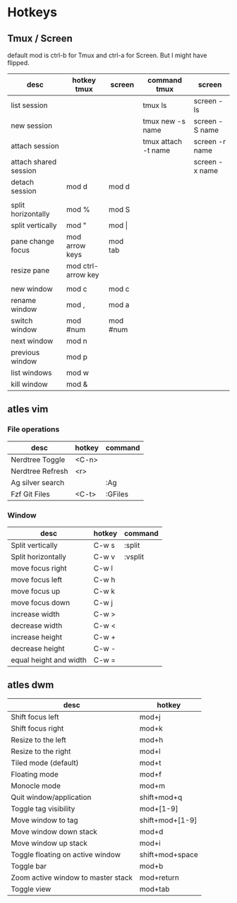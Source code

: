 # Hotkeys

## Tmux / Screen

default mod is ctrl-b for Tmux and ctrl-a for Screen. But I might have flipped.

| desc                  | hotkey tmux        | screen     | command tmux        | screen                |
| --------------------- | -------------------|----------- | --------------------|---------------------- |
| list session          |                    |            | tmux ls             | screen -ls            |
| new session           |                    |            | tmux new -s name    | screen -S name        |
| attach session        |                    |            | tmux attach -t name | screen -r name        |
| attach shared session |                    |            |                     | screen -x name        |
| detach session        | mod d              | mod d      |                     |                       |
|                       |                    |            |                     |                       |
| split horizontally    | mod %              | mod S      |                     |                       |
| split vertically      | mod "              | mod &#124; |                     |                       |
| pane change focus     | mod arrow keys     | mod tab    |                     |                       |
| resize pane           | mod ctrl-arrow key |            |                     |                       |
|                       |                    |            |                     |                       |
| new window            | mod c              | mod c      |                     |                       |
| rename window         | mod ,              | mod a      |                     |                       |
| switch window         | mod #num           | mod #num   |                     |                       |
| next window           | mod n              |            |                     |                       |
| previous window       | mod p              |            |                     |                       |
| list windows          | mod w              |            |                     |                       |
| kill window           | mod &              |            |                     |                       |

## atles vim

### File operations

| desc                 | hotkey   | command  |
| -------------------- | -------- | -------- |
| Nerdtree Toggle      | \<C-n\>  |          |
| Nerdtree Refresh     | \<r\>    |          |
| Ag silver search     |          | :Ag      |
| Fzf Git Files        | \<C-t\>  | :GFiles  |

### Window

| desc                   | hotkey           | command  |
| ---------------------- | ---------------- | -------- |
| Split vertically       | C-w s            | :split   |
| Split horizontally     | C-w v            | :vsplit  |
| move focus right       | C-w l            |          |
| move focus left        | C-w h            |          |
| move focus up          | C-w k            |          |
| move focus down        | C-w j            |          |
| increase width         | C-w >            |          |
| decrease width         | C-w <            |          |
| increase height        | C-w +            |          |
| decrease height        | C-w -            |          |
| equal height and width | C-w =            |          |

## atles dwm

| desc                               | hotkey          |
| ---------------------------------- | --------------- |
| Shift focus left                   | mod+j           |
| Shift focus right                  | mod+k           |
| Resize to the left                 | mod+h           |
| Resize to the right                | mod+l           |
| Tiled mode (default)               | mod+t           |
| Floating mode                      | mod+f           |
| Monocle mode                       | mod+m           |
| Quit window/application            | shift+mod+q     |
| Toggle tag visibility              | mod+[1-9]       |
| Move window to tag                 | shift+mod+[1-9] |
| Move window down stack             | mod+d           |
| Move window up stack               | mod+i           |
| Toggle floating on active window   | shift+mod+space |
| Toggle bar                         | mod+b           |
| Zoom active window to master stack | mod+return      |
| Toggle view                        | mod+tab         |
